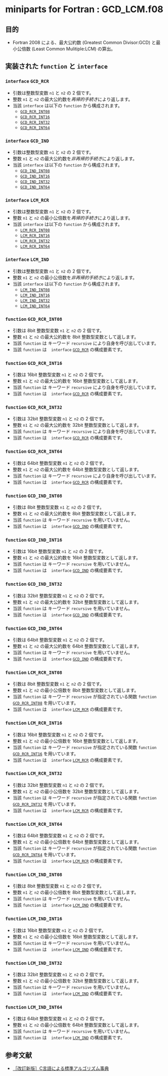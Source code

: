 # miniparts for Fortran : GCD_LCM.f08 #

## 目的 ##

* Fortran 2008 による、最大公約数 (Greatest Common Divisor:GCD) と最小公倍数 (Least Common Mulitiple:LCM) の算出。

## 実装された `function` と `interface` ##

### `interface` `GCD_RCR` ###

* 引数は整数型変数 `n1` と `n2` の 2 個です。
* 整数 `n1` と `n2` の最大公約数を*再帰的手続き*により返します。
* 当該 `interface` は以下の `function` から構成されます。
  * [`GCD_RCR_INT08`](#function-gcd_rcr_int08)
  * [`GCD_RCR_INT16`](#function-gcd_rcr_int16)
  * [`GCD_RCR_INT32`](#function-gcd_rcr_int32)
  * [`GCD_RCR_INT64`](#function-gcd_rcr_int64)

### `interface` `GCD_IND` ###

* 引数は整数型変数 `n1` と `n2` の 2 個です。
* 整数 `n1` と `n2` の最大公約数を*非再帰的手続き*により返します。
* 当該 `interface` は以下の `function` から構成されます。
  * [`GCD_IND_INT08`](#function-gcd_ind_int08)
  * [`GCD_IND_INT16`](#function-gcd_ind_int16)
  * [`GCD_IND_INT32`](#function-gcd_ind_int32)
  * [`GCD_IND_INT64`](#function-gcd_ind_int64)

### `interface` `LCM_RCR` ###

* 引数は整数型変数 `n1` と `n2` の 2 個です。
* 整数 `n1` と `n2` の最小公倍数を*再帰的手続き*により返します。
* 当該 `interface` は以下の `function` から構成されます。
  * [`LCM_RCR_INT08`](#function-lcm_rcr_int08)
  * [`LCM_RCR_INT16`](#function-lcm_rcr_int16)
  * [`LCM_RCR_INT32`](#function-lcm_rcr_int32)
  * [`LCM_RCR_INT64`](#function-lcm_rcr_int64)

### `interface` `LCM_IND` ###

* 引数は整数型変数 `n1` と `n2` の 2 個です。
* 整数 `n1` と `n2` の最小公倍数を*非再帰的手続き*により返します。
* 当該 `interface` は以下の `function` から構成されます。
  * [`LCM_IND_INT08`](#function-lcm_ind_int08)
  * [`LCM_IND_INT16`](#function-lcm_ind_int16)
  * [`LCM_IND_INT32`](#function-lcm_ind_int32)
  * [`LCM_IND_INT64`](#function-lcm_ind_int64)

### `function` `GCD_RCR_INT08` ###

* 引数は 8bit 整数型変数 `n1` と `n2` の 2 個です。
* 整数 `n1` と `n2` の最大公約数を 8bit 整数型変数として返します。
* 当該 `function` は キーワード `recursive` により自身を呼び出しています。
* 当該 `function` は　`interface` [`GCD_RCR`](#interface-gcd_rcr) の構成要素です。

### `function` `GCD_RCR_INT16` ###

* 引数は 16bit 整数型変数 `n1` と `n2` の 2 個です。
* 整数 `n1` と `n2` の最大公約数を 16bit 整数型変数として返します。
* 当該 `function` は キーワード `recursive` により自身を呼び出しています。
* 当該 `function` は　`interface` [`GCD_RCR`](#interface-gcd_rcr) の構成要素です。

### `function` `GCD_RCR_INT32` ###

* 引数は 32bit 整数型変数 `n1` と `n2` の 2 個です。
* 整数 `n1` と `n2` の最大公約数を 32bit 整数型変数として返します。
* 当該 `function` は キーワード `recursive` により自身を呼び出しています。
* 当該 `function` は　`interface` [`GCD_RCR`](#interface-gcd_rcr) の構成要素です。

### `function` `GCD_RCR_INT64` ###

* 引数は 64bit 整数型変数 `n1` と `n2` の 2 個です。
* 整数 `n1` と `n2` の最大公約数を 64bit 整数型変数として返します。
* 当該 `function` は キーワード `recursive` により自身を呼び出しています。
* 当該 `function` は　`interface` [`GCD_RCR`](#interface-gcd_rcr) の構成要素です。

### `function` `GCD_IND_INT08` ###

* 引数は 8bit 整数型変数 `n1` と `n2` の 2 個です。
* 整数 `n1` と `n2` の最大公約数を 8bit 整数型変数として返します。
* 当該 `function` は キーワード `recursive` を用いていません。
* 当該 `function` は　`interface` [`GCD_IND`](#interface-gcd_ind) の構成要素です。

### `function` `GCD_IND_INT16` ###

* 引数は 16bit 整数型変数 `n1` と `n2` の 2 個です。
* 整数 `n1` と `n2` の最大公約数を 16bit 整数型変数として返します。
* 当該 `function` は キーワード `recursive` を用いていません。
* 当該 `function` は　`interface` [`GCD_IND`](#interface-gcd_ind) の構成要素です。

### `function` `GCD_IND_INT32` ###

* 引数は 32bit 整数型変数 `n1` と `n2` の 2 個です。
* 整数 `n1` と `n2` の最大公約数を 32bit 整数型変数として返します。
* 当該 `function` は キーワード `recursive` を用いていません。
* 当該 `function` は　`interface` [`GCD_IND`](#interface-gcd_ind) の構成要素です。

### `function` `GCD_IND_INT64` ###

* 引数は 64bit 整数型変数 `n1` と `n2` の 2 個です。
* 整数 `n1` と `n2` の最大公約数を 64bit 整数型変数として返します。
* 当該 `function` は キーワード `recursive` を用いていません。
* 当該 `function` は　`interface` [`GCD_IND`](#interface-gcd_ind) の構成要素です。

### `function` `LCM_RCR_INT08` ###

* 引数は 8bit 整数型変数 `n1` と `n2` の 2 個です。
* 整数 `n1` と `n2` の最小公倍数を 8bit 整数型変数として返します。
* 当該 `function` は キーワード `recursive` が指定されている関数 `function` [`GCD_RCR_INT08`](#function-gcd_rcr_int08) を用いています。
* 当該 `function` は　`interface` [`LCM_RCR`](#interface-lcm_rcr) の構成要素です。

### `function` `LCM_RCR_INT16` ###

* 引数は 16bit 整数型変数 `n1` と `n2` の 2 個です。
* 整数 `n1` と `n2` の最小公倍数を 16bit 整数型変数として返します。
* 当該 `function` は キーワード `recursive` が指定されている関数 `function` [`GCD_RCR_INT16`](#function-gcd_rcr_int16) を用いています。
* 当該 `function` は　`interface` [`LCM_RCR`](#interface-lcm_rcr) の構成要素です。

### `function` `LCM_RCR_INT32` ###

* 引数は 32bit 整数型変数 `n1` と `n2` の 2 個です。
* 整数 `n1` と `n2` の最小公倍数を 32bit 整数型変数として返します。
* 当該 `function` は キーワード `recursive` が指定されている関数 `function` [`GCD_RCR_INT32`](#function-gcd_rcr_int32) を用いています。
* 当該 `function` は　`interface` [`LCM_RCR`](#interface-lcm_rcr) の構成要素です。

### `function` `LCM_RCR_INT64` ###

* 引数は 64bit 整数型変数 `n1` と `n2` の 2 個です。
* 整数 `n1` と `n2` の最小公倍数を 64bit 整数型変数として返します。
* 当該 `function` は キーワード `recursive` が指定されている関数 `function` [`GCD_RCR_INT64`](#function-gcd_rcr_int64) を用いています。
* 当該 `function` は　`interface` [`LCM_RCR`](#interface-lcm_rcr) の構成要素です。

### `function` `LCM_IND_INT08` ###

* 引数は 8bit 整数型変数 `n1` と `n2` の 2 個です。
* 整数 `n1` と `n2` の最小公倍数を 8bit 整数型変数として返します。
* 当該 `function` は キーワード `recursive` を用いていません。
* 当該 `function` は　`interface` [`LCM_IND`](#interface-lcm_ind) の構成要素です。

### `function` `LCM_IND_INT16` ###

* 引数は 16bit 整数型変数 `n1` と `n2` の 2 個です。
* 整数 `n1` と `n2` の最小公倍数を 16bit 整数型変数として返します。
* 当該 `function` は キーワード `recursive` を用いていません。
* 当該 `function` は　`interface` [`LCM_IND`](#interface-lcm_ind) の構成要素です。

### `function` `LCM_IND_INT32` ###

* 引数は 32bit 整数型変数 `n1` と `n2` の 2 個です。
* 整数 `n1` と `n2` の最小公倍数を 32bit 整数型変数として返します。
* 当該 `function` は キーワード `recursive` を用いていません。
* 当該 `function` は　`interface` [`LCM_IND`](#interface-lcm_ind) の構成要素です。

### `function` `LCM_IND_INT64` ###

* 引数は 64bit 整数型変数 `n1` と `n2` の 2 個です。
* 整数 `n1` と `n2` の最小公倍数を 64bit 整数型変数として返します。
* 当該 `function` は キーワード `recursive` を用いていません。
* 当該 `function` は　`interface` [`LCM_IND`](#interface-lcm_ind) の構成要素です。

## 参考文献 ##

* [［改訂新版］C言語による標準アルゴリズム事典](https://gihyo.jp/book/2018/978-4-7741-9690-9)